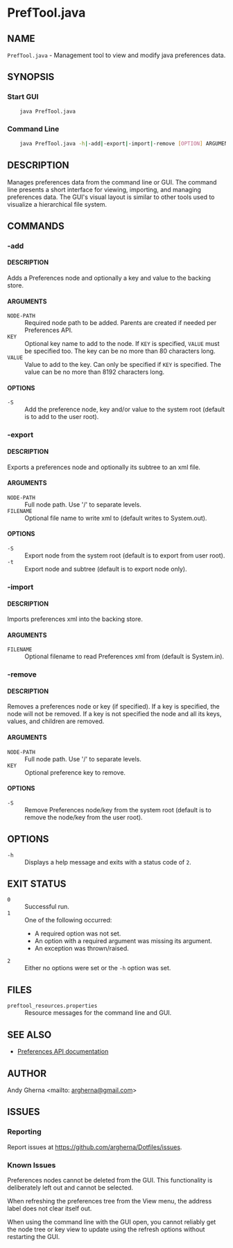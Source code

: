 # PrefTool.java

## NAME

`PrefTool.java` - Management tool to view and modify java preferences data.

## SYNOPSIS

### Start GUI

```bash
    java PrefTool.java
```

### Command Line

```bash
    java PrefTool.java -h|-add|-export|-import|-remove [OPTION] ARGUMENTS
```

## DESCRIPTION

Manages preferences data from the command line or GUI. The command line presents a short interface for viewing, importing, and managing preferences data. The GUI's visual layout is similar to other tools used to visualize a hierarchical file system.

## COMMANDS

### -add

#### DESCRIPTION

Adds a Preferences node and optionally a key and value to the backing store.

#### ARGUMENTS

<dl>
  <dt><code>NODE-PATH</code>
  <dd>Required node path to be added. Parents are created if needed per Preferences API.
  <dt><code>KEY</code>
  <dd>Optional key name to add to the node. If <code>KEY</code> is specified, <code>VALUE</code> must be specified too. The key can be no more than 80 characters long.
  <dt><code>VALUE</code>
  <dd>Value to add to the key. Can only be specified if <code>KEY</code> is specified. The value can be no more than 8192 characters long.
</dl>

#### OPTIONS

<dl>
  <dt><code>-S</code>
  <dd>Add the preference node, key and/or value to the system root (default is to add to the user root).
</dl>

### -export

#### DESCRIPTION

Exports a preferences node and optionally its subtree to an xml file.

#### ARGUMENTS

<dl>
  <dt><code>NODE-PATH</code>
  <dd>Full node path. Use '/' to separate levels.
  <dt><code>FILENAME</code>
  <dd>Optional file name to write xml to (default writes to System.out).
</dl>

#### OPTIONS

<dl>
  <dt><code>-S</code>
  <dd>Export node from the system root (default is to export from user root).
  <dt><code>-t</code>
  <dd>Export node and subtree (default is to export node only).
</dl>

### -import

#### DESCRIPTION

Imports preferences xml into the backing store.

#### ARGUMENTS

<dl>
  <dt><code>FILENAME</code>
  <dd>Optional filename to read Preferences xml from (default is System.in).
</dl>

### -remove

#### DESCRIPTION

Removes a preferences node or key (if specified). If a key is specified, the node will not be removed. If a key is not specified the node and all its keys, values, and children are removed.

#### ARGUMENTS

<dl>
  <dt><code>NODE-PATH</code>
  <dd>Full node path. Use '/' to separate levels.
  <dt><code>KEY</code>
  <dd>Optional preference key to remove.
</dl>

#### OPTIONS

<dl>
  <dt><code>-S</code>
  <dd>Remove Preferences node/key from the system root (default is to remove the node/key from the user root).
</dl>

## OPTIONS

<dl>
  <dt><code>-h</code>
  <dd>Displays a help message and exits with a status code of <code>2</code>.
</dl>

## EXIT STATUS

<dl>
  <dt><code>0</code>
  <dd>Successful run.
  <dt><code>1</code>
  <dd>One of the following occurred:
    <ul>
      <li>A required option was not set.
      <li>An option with a required argument was missing its argument.
      <li>An exception was thrown/raised.
    </ul>
  <dt><code>2</code>
  <dd>Either no options were set or the <code>-h</code> option was set. 
</dl>

## FILES

<dl>
  <dt><code>preftool_resources.properties</code>
  <dd>Resource messages for the command line and GUI.
</dl>

## SEE ALSO

* [Preferences API documentation](https://docs.oracle.com/en/java/javase/21/docs/api/java.prefs/java/util/prefs/Preferences.html)

## AUTHOR

Andy Gherna <mailto: argherna@gmail.com>

## ISSUES

### Reporting

Report issues at https://github.com/argherna/Dotfiles/issues.

### Known Issues

Preferences nodes cannot be deleted from the GUI. This functionality is deliberately left out and cannot be selected.

When refreshing the preferences tree from the View menu, the address label does not clear itself out.

When using the command line with the GUI open, you cannot reliably get the node tree or key view to update using the refresh options without restarting the GUI.

